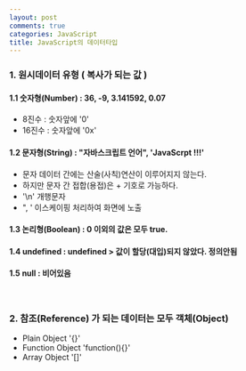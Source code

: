 ```yaml
---
layout: post
comments: true
categories: JavaScript
title: JavaScript의 데이터타입
---
```


### 1. 원시데이터 유형 ( 복사가 되는 값 )

#### 1.1 숫자형(Number) : 36, -9, 3.141592, 0.07

* 8진수 : 숫자앞에 '0'
* 16진수 : 숫자앞에 '0x'

#### 1.2 문자형(String) : "자바스크립트 언어", 'JavaScrpt !!!'

* 문자 데이터 간에는 산술(사칙)연산이 이루어지지 않는다.
* 하지만 문자 간 접합(용접)은 + 기호로 가능하다.
* '\n' 개행문자
*  \", \' 이스케이핑 처리하여 화면에 노출  

#### 1.3 논리형(Boolean) : 0 이외의 값은 모두 true.

#### 1.4 undefined : undefined > 값이 할당(대입)되지 않았다. 정의안됨

#### 1.5 null : 비어있음

<br>

### 2. 참조(Reference) 가 되는 데이터는 모두 객체(Object)
* Plain Object '{}'
* Function Object 'function(){}'
* Array Object '[]'
